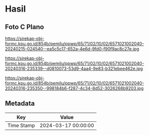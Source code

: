 # Hasil

## Foto C Plano

https://sirekap-obj-formc.kpu.go.id/854b/pemilu/ppwp/65/71/02/10/02/6571021002040-20240215-024540--ea5c5c17-652a-4e6d-9fd0-f90f9ac8c27e.jpg

https://sirekap-obj-formc.kpu.go.id/854b/pemilu/ppwp/65/71/02/10/02/6571021002040-20240316-235339--d0810073-53d9-4aa4-9e83-b321ebee462e.jpg

https://sirekap-obj-formc.kpu.go.id/854b/pemilu/ppwp/65/71/02/10/02/6571021002040-20240316-235350--998184b6-f287-4c34-8d52-3026268b9203.jpg


## Metadata

| Key        | Value               |
| ---------- | ------------------- |
| Time Stamp | 2024-03-17 00:00:00 |




